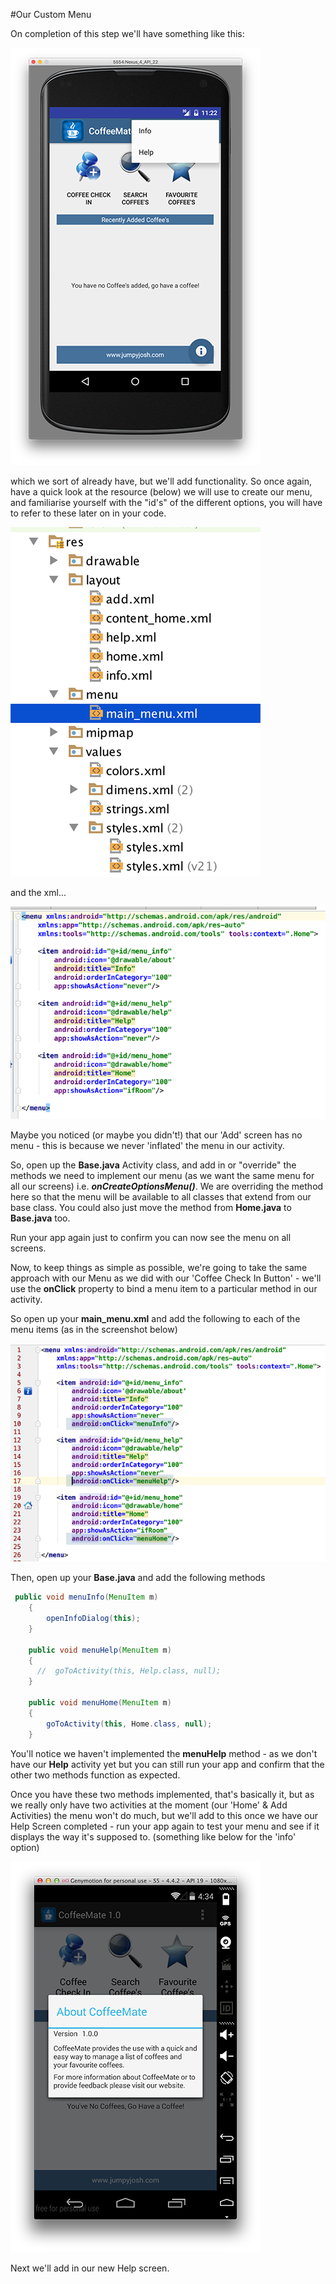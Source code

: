 #Our Custom Menu

On completion of this step we'll have something like this:

![](../img/starterappmenu.png)

which we sort of already have, but we'll add functionality. So once again, have a quick look at the resource (below) we will use to create our menu, and familiarise yourself with the "id's" of the different options, you will have to refer to these later on in your code.

![](../img/lab2s301.png)

and the xml...

![](../img/lab2s302.png)

Maybe you noticed (or maybe you didn't!) that our 'Add' screen has no menu - this is because we never 'inflated' the menu in our activity. 

So, open up the <b>Base.java</b> Activity class, and add in or "override" the methods we need to implement our menu (as we want the same menu for all our screens) i.e. <b><i>onCreateOptionsMenu()</i></b>. We are overriding the method here so that the menu will be available to all classes that extend from our base class. You could also just move the method from <b>Home.java</b> to <b>Base.java</b> too.

Run your app again just to confirm you can now see the menu on all screens.

Now, to keep things as simple as possible, we're going to take the same approach with our Menu as we did with our 'Coffee Check In Button' - we'll use the <b>onClick</b> property to bind a menu item to a particular method in our activity.

So open up your <b>main_menu.xml</b> and add the following to each of the menu items (as in the screenshot below)

![](../img/lab2s303.png)

Then, open up your <b>Base.java</b> and add the following methods

~~~java
 public void menuInfo(MenuItem m)
    {
        openInfoDialog(this);
    }

    public void menuHelp(MenuItem m)
    {
      //  goToActivity(this, Help.class, null);
    }

    public void menuHome(MenuItem m)
    {
        goToActivity(this, Home.class, null);
    }
~~~

You'll notice we haven't implemented the <b>menuHelp</b> method - as we don't have our <b>Help</b> activity yet but you can still run your app and confirm that the other two methods function as expected.

Once you have these two methods implemented, that's basically it, but as we really only have two activities at the moment (our 'Home' & Add Activities) the menu won't do much, but we'll add to this once we have our Help Screen completed - run your app again to test your menu and see if it displays the way it's supposed to. (something like below for the 'info' option)

![](../img/lab207.png)

Next we'll add in our new Help screen.


